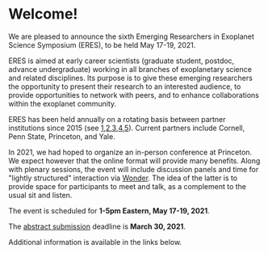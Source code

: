 # Welcome!

We are pleased to announce the sixth Emerging Researchers in Exoplanet
Science Symposium (ERES), to be held May 17-19, 2021.

ERES is aimed at early career scientists (graduate student, postdoc, advance
undergraduate) working in all branches of exoplanetary science and related
disciplines. Its purpose is to give these emerging researchers the opportunity
to present their research to an interested audience, to provide 
opportunities to network with peers, and to enhance collaborations within the
exoplanet community.

ERES has been held annually on a rotating basis between partner institutions
since 2015 (see
[1](http://eres2014.github.io/),[2](https://exoplanets.psu.edu/eres-2016/),[3](http://eres-yale.science/2017/),[4](https://sites.psu.edu/eres2018/),[5](http://eres.astro.cornell.edu/)).
Current partners include Cornell, Penn State, Princeton, and Yale. 

In 2021, we had hoped to organize an in-person conference at Princeton. We
expect however that the online format will provide many benefits.  Along with
plenary sessions, the event will include discussion panels and time for
"lightly structured" interaction via [Wonder](https://wonder.me).  The idea of
the latter is to provide space for participants to meet and talk, as a
complement to the usual sit and listen.

The event is scheduled for **1-5pm Eastern, May 17-19, 2021**.

The [abstract submission](https://eres2021.com/register/) deadline is **March
30, 2021**.

Additional information is available in the links below.
